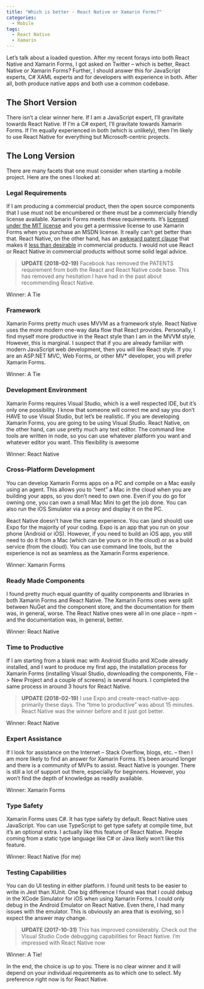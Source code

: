 ```yaml
---
title: "Which is better - React Native or Xamarin Forms?"
categories:
  - Mobile
tags:
  - React Native
  - Xamarin
---
```


Let’s talk about a loaded question.  After my recent forays into both React Native and Xamarin Forms, I got asked on Twitter – which is better, React Native or Xamarin Forms?  Further, I should answer this for JavaScript experts, C# XAML experts and for developers with experience in both.  After all, both produce native apps and both use a common codebase.

## The Short Version

There isn’t a clear winner here.  If I am a JavaScript expert, I’ll gravitate towards React Native.  If I’m a C# expert, I’ll gravitate towards Xamarin Forms.  If I’m equally experienced in both (which is unlikely), then I’m likely to use React Native for everything but Microsoft-centric projects.

## The Long Version

There are many facets that one must consider when starting a mobile project.  Here are the ones I looked at:

### Legal Requirements

If I am producing a commercial product, then the open source components that I use must not be encumbered or there must be a commercially friendly license available.  Xamarin Forms meets these requirements.  It’s [licensed under the MIT license](https://github.com/xamarin/Xamarin.Forms/blob/master/LICENSE) and you get a permissive license to use Xamarin Forms when you purchase an MSDN license.  It really can’t get better than that.  React Native, on the other hand, has an [awkward patent clause](https://github.com/facebook/react/blob/master/PATENTS) that makes it [less than desirable](https://shellmonger.com/2016/08/18/follow-up-to-why-im-leaving-react-behind/) in commercial products.  I would not use React or React Native in commercial products without some solid legal advice.

> **UPDATE (2018-02-19)** Facebook has removed the PATENTS requirement from both the React and React Native code base.  This has removed any hesitation I have had in the past about recommending React Native.

Winner: A Tie

### Framework

Xamarin Forms pretty much uses MVVM as a framework style.  React Native uses the more modern one-way data flow that React provides.  Personally, I find myself more productive in the React style than I am in the MVVM style.  However, this is marginal.  I suspect that if you are already familiar with modern JavaScript web development, then you will like React style.   If you are an ASP.NET MVC, Web Forms, or other MV* developer, you will prefer Xamarin Forms.

Winner: A Tie

### Development Environment

Xamarin Forms requires Visual Studio, which is a well respected IDE, but it’s only one possibility.  I know that someone will correct me and say you don’t HAVE to use Visual Studio, but let’s be realistic.  If you are developing Xamarin Forms, you are going to be using Visual Studio.  React Native, on the other hand, can use pretty much any text editor.  The command line tools are written in node, so you can use whatever platform you want and whatever editor you want.  This flexibility is awesome

Winner: React Native

### Cross-Platform Development

You can develop Xamarin Forms apps on a PC and compile on a Mac easily using an agent.  This allows you to “rent” a Mac in the cloud when you are building your apps, so you don’t need to own one.  Even if you do go for owning one, you can own a small Mac Mini to get the job done.  You can also run the iOS Simulator via a proxy and display it on the PC.

React Native doesn’t have the same experience.  You can (and should) use Expo for the majority of your coding.  Expo is an app that you run on your phone (Android or iOS).  However, if you need to build an iOS app, you still need to do it from a Mac (which can be yours or in the cloud) or as a build service (from the cloud).  You can use command line tools, but the experience is not as seamless as the Xamarin Forms experience.

Winner: Xamarin Forms

### Ready Made Components

I found pretty much equal quantity of quality components and libraries in both Xamarin Forms and React Native.  The Xamarin Forms ones were split between NuGet and the component store, and the documentation for them was, in general, worse.  The React Native ones were all in one place – npm – and the documentation was, in general, better.

Winner: React Native

### Time to Productive

If I am starting from a blank mac with Android Studio and XCode already installed, and I want to produce my first app, the installation process for Xamarin Forms (installing Visual Studio, downloading the components, File -> New Project and a couple of screens) is several hours.  I completed the same process in around 3 hours for React Native.

> **UPDATE (2018-02-19)** I use Expo and create-react-native-app primarily these days.  The “time to productive” was about 15 minutes.  React Native was the winner before and it just got better.

Winner: React Native

### Expert Assistance

If I look for assistance on the Internet – Stack Overflow, blogs, etc. – then I am more likely to find an answer for Xamarin Forms.  It’s been around longer and there is a community of MVPs to assist.  React Native is younger.  There is still a lot of support out there, especially for beginners.  However, you won’t find the depth of knowledge as readily available.

Winner: Xamarin Forms

### Type Safety

Xamarin Forms uses C#.  It has type safety by default.  React Native uses JavaScript.  You can use TypeScript to get type safety at compile time, but it’s an optional extra.  I actually like this feature of React Native.  People coming from a static type language like C# or Java likely won’t like this feature.

Winner: React Native (for me)

### Testing Capabilities

You can do UI testing in either platform.  I found unit tests to be easier to write in Jest than XUnit.    One big difference I found was that I could debug in the XCode Simulator for iOS when using Xamarin Forms.  I could only debug in the Android Emulator on React Native.  Even there, I had many issues with the emulator.  This is obviously an area that is evolving, so I expect the answer may change.

> **UPDATE (2017-10-31)** This has improved considerably.  Check out the Visual Studio Code debugging capabilities for React Native.    I’m impressed with React Native now

Winner: A Tie!

In the end, the choice is up to you.  There is no clear winner and it will depend on your individual requirements as to which one to select.  My preference right now is for React Native.
